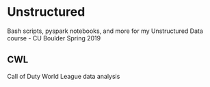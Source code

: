 # Unstructured
Bash scripts, pyspark notebooks, and more for my Unstructured Data course - CU Boulder Spring 2019

## CWL
Call of Duty World League data analysis
